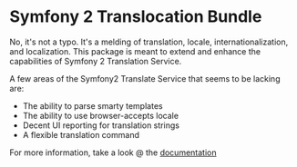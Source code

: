 Symfony 2 Translocation Bundle
=================

No, it's not a typo. It's a melding of translation, locale, internationalization, and localization.
This package is meant to extend and enhance the capabilities of Symfony 2 Translation Service.

A few areas of the Symfony2 Translate Service that seems to be lacking are:

* The ability to parse smarty templates
* The ability to use browser-accepts locale
* Decent UI reporting for translation strings
* A flexible translation command

For more information, take a look @ the [documentation](http://translocation-bundle.t73.biz)
